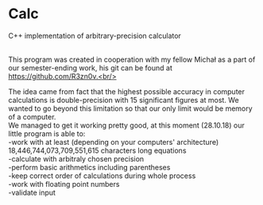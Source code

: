 # Calc<br/>
C++ implementation of arbitrary-precision calculator<br/><br/>

This program was created in cooperation with my fellow Michał as a part of our semester-ending work, his git can be found at https://github.com/R3zn0v.<br/><br/>

The idea came from fact that the highest possible accuracy in computer calculations is double-precision with 15 significant figures at most. We wanted to go beyond this limitation so that our only limit would be memory of a computer.<br/>
We managed to get it working pretty good, at this moment (28.10.18) our little program is able to:<br/>
-work with at least (depending on your computers' architecture) 18,446,744,073,709,551,615 characters long equations<br/>
-calculate with arbitraly chosen precision<br/>
-perform basic arithmetics including parentheses<br/>
-keep correct order of calculations during whole process<br/>
-work with floating point numbers<br/>
-validate input<br/>

